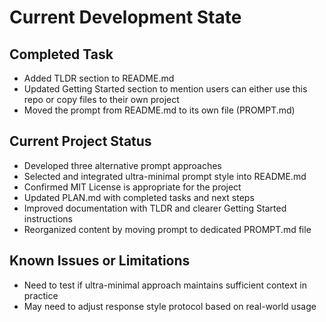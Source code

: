 # Current Development State

## Completed Task
- Added TLDR section to README.md
- Updated Getting Started section to mention users can either use this repo or copy files to their own project
- Moved the prompt from README.md to its own file (PROMPT.md)

## Current Project Status
- Developed three alternative prompt approaches
- Selected and integrated ultra-minimal prompt style into README.md
- Confirmed MIT License is appropriate for the project
- Updated PLAN.md with completed tasks and next steps
- Improved documentation with TLDR and clearer Getting Started instructions
- Reorganized content by moving prompt to dedicated PROMPT.md file

## Known Issues or Limitations
- Need to test if ultra-minimal approach maintains sufficient context in practice
- May need to adjust response style protocol based on real-world usage
